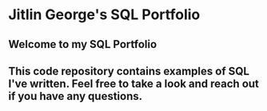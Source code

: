 # Jitlin George's SQL Portfolio

## Welcome to my SQL Portfolio
## This code repository contains examples of SQL I've written. Feel free to take a look and reach out if you have any questions.
